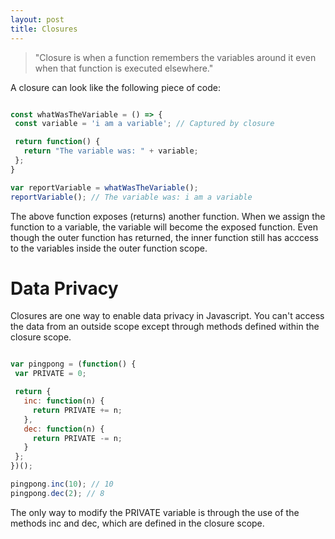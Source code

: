 ```yaml
---
layout: post
title: Closures
---
```


> "Closure is when a function remembers the variables around it even when that function is executed elsewhere."

A closure can look like the following piece of code:

```javascript

const whatWasTheVariable = () => {
 const variable = 'i am a variable'; // Captured by closure

 return function() {
   return "The variable was: " + variable;
 };
}

var reportVariable = whatWasTheVariable();
reportVariable(); // The variable was: i am a variable

```

The above function exposes (returns) another function. When we assign the function to a variable, the variable will become the exposed function.
Even though the outer function has returned, the inner function still has acccess to the variables inside the outer function scope.

# Data Privacy

Closures are one way to enable data privacy in Javascript. You can't access the data from an outside scope except through methods defined within the closure scope.

```javascript

var pingpong = (function() {
 var PRIVATE = 0;

 return {
   inc: function(n) {
     return PRIVATE += n;
   },
   dec: function(n) {
     return PRIVATE -= n;
   }
 };
})();

pingpong.inc(10); // 10
pingpong.dec(2); // 8


```

The only way to modify the PRIVATE variable is through the use of the methods inc and dec, which are defined in the closure scope.
